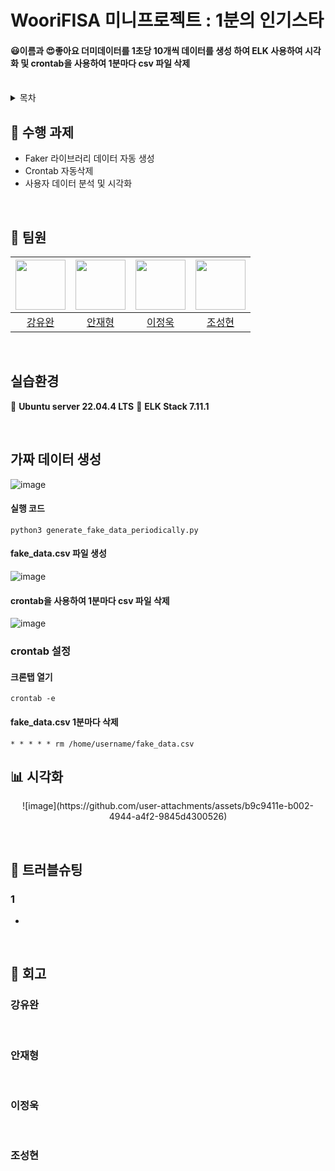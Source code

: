 # WooriFISA 미니프로젝트 : 1분의 인기스타
#### 😃이름과 😍좋아요 더미데이터를 1초당 10개씩 데이터를 생성 하여 ELK 사용하여 시각화 및 crontab을 사용하여 1분마다 csv 파일 삭제

<br/>

<details>
  <summary>목차</summary>  
  
  - [수행 과제](#notebook-수행-과제)
  - [팀원](#raising_hand-팀원)
  - [실습환경](#실습환경)
  - [시각화](#bar_chart-시각화)
  - [트러블슈팅](#hammer-트러블슈팅)
  - [회고](#thought_balloon-회고)
      
</details>

## :notebook: 수행 과제
- Faker 라이브러리 데이터 자동 생성
- Crontab 자동삭제
- 사용자 데이터 분석 및 시각화

<br/>

## :raising_hand: 팀원

| <img src="https://github.com/yuwankang.png" width="80"> | <img src="https://github.com/recoild.png" width="80"> | <img src="https://github.com/jeonguk0201.png" width="80"> | <img src="https://github.com/cshharry.png" width="80"> |
|:---:|:---:|:---:|:---:|
| [강유완](https://github.com/yuwankang) | [안재형](https://github.com/recoild) | [이정욱](https://github.com/jeonguk0201) | [조성현](https://github.com/cshharry) |

<br/>

## 실습환경
:penguin: **Ubuntu server 22.04.4 LTS**
:book: **ELK Stack 7.11.1**

<br/>

## 가짜 데이터 생성
![image](https://github.com/user-attachments/assets/fb2112e5-4a42-4ec0-be21-2936daf5d4b3)

#### 실행 코드
```
python3 generate_fake_data_periodically.py
```
#### fake_data.csv 파일 생성
![image](https://github.com/user-attachments/assets/819e5fcb-e20f-4e52-8de0-acba9d707e74)

#### crontab을 사용하여 1분마다 csv 파일 삭제
![image](https://github.com/user-attachments/assets/ad4d7a42-fb13-42e5-bbad-aa1a48717d12)

### crontab 설정
#### 크론탭 열기
```
crontab -e
```
#### fake_data.csv 1분마다 삭제
```
* * * * * rm /home/username/fake_data.csv
```        
## :bar_chart: 시각화
<p align="center">
  ![image](https://github.com/user-attachments/assets/b9c9411e-b002-4944-a4f2-9845d4300526)

</p>

<br/>

## :hammer: 트러블슈팅
### 1
- 

<br/>

## :thought_balloon: 회고
### 강유완
> 
<br/>

### 안재형
> 
<br/>

### 이정욱
> 
<br/>

### 조성현
> 
<br/>
